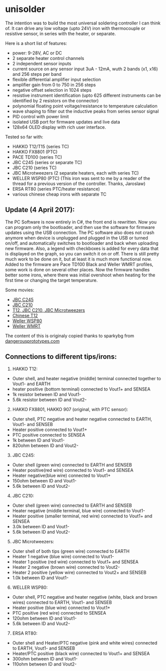 # unisolder

The intention was to build the most universal soldering controller I can think of. It can drive any low voltage (upto 24V) iron with thermocouple or resistive sensor, in series with the heater, or separate.

Here is a short list of features:
- power: 9-28V, AC or DC
- 2 separate heater control channels
- 2 independent sensor inputs
- current source on any sensor input 3uA - 12mA, wuth 2 bands (x1, x16) and 256 steps per band
- flexible differential amplifier input selection
- amplifier gain from 0 to 750 in 256 steps
- negative offset selection in 1024 steps
- resistive instrument identification (upto 625 different instruments can be identified by 2 resistors on the connector)
- polynomial floating point voltage/resistance to temperature calculation
- wave shaping to filter out the inductive peaks from series sensor signal
- PID control with power limit
- isolated USB port for firmware updates and live data
- 128x64 OLED display with rich user interface.

Tested so far with:
- HAKKO T12/T15 (series TC)
- HAKKO FX8801 (PTC)
- PACE TD100 (series TC)
- JBC C245 (series or separate TC)
- JBC C210 (series TC)
- JBC Microtweezers (2 separate heaters, each with series TC)
- WELLER WSP80 (PTC) (This iron was sent to me by a reader of the thread for a previous version of the controller. Thanks, Jaroslaw)
- ERSA RT80 (series PTC/heater resistance)
- various chinese cheap irons with separate TC

## Update (4 April 2017): 
The PC Software is now entirely in C#, the front end is rewritten. Now you can program only the bootloader, and then use the software for firmware updates using the USB connection. The PC software also does not crash anymore when device is unplugged and plugged in the USB or turned on/off, and automatically switches to bootloader and back when uploading new firmware. Also, a legend with checkboxes is added for every data that is displayed on the graph, so you can switch it on or off. There is still pretty much work to be done on it, but at least it is much more functional now.
Added to the firmware are Pace TD100 Black and Weller WMRT profiles, some work is done on several other places. Now the firmware handles better some irons, where there was initial overshoot when heating for the first time or changing the target temperature.

Some movies:
 - [JBC C245](https://www.youtube.com/watch?v=oTdQB4ywDOA)
 - [JBC C210](https://www.youtube.com/watch?v=iyz-EDf-JaY)
 - [T12, JBC C210, JBC Microtweezers](https://www.youtube.com/watch?v=-f0KSU0PJzc&t=70s)
 - [Chinese T12](https://www.youtube.com/watch?v=u588sh-4thg)
 - [Weller WSP80](https://www.youtube.com/watch?v=gd_8w7l8_Bo)
 - [Weller WMRT](https://www.youtube.com/watch?v=eHNJuQEw6XU)

The content of this is originaly copied thanks to sparkybg from [dangerousprototypes.com](http://dangerousprototypes.com/forum/viewtopic.php?t=7218)

## Connections to different tips/irons:

1. HAKKO T12:
- Outer shell, and heater negative (middle) terminal connected together to Vout1- and EARTH
- heater positive (bottom terminal) connected to Vout1+ and SENSEA
- 1k resistor between ID and Vout1-
- 5.6k resistor between ID and Vout2-

2. HAKKO FX8801, HAKKO 907 (original, with PTC sensor):
- Outer shell, PTC negative and heater negative connected to EARTH, Vout1- and SENSEB
- Heater positive connected to Vout1+
- PTC positive connected to SENSEA
- 1k between ID and Vout1-
- 820ohm between ID and Vout2-

3. JBC C245:
- Outer shell (green wire) connected to EARTH and SENSEB
- Heater positive(red wire) connected to Vout1- and SENSEA
- Heater negative(blue wire) connected to Vout1+
- 150ohm between ID and Vout1-
- 5.6k between ID and Vout2-

4. JBC C210:
- Outer shell (green wire) connected to EARTH and SENSEB
- Heater negative (middle terminal, blue wire) connected to Vout1-
- Heater positive (smaller terminal, red wire) connected to Vout1+ and SENSEA
- 3.0k between ID and Vout1-
- 5.6k between ID and Vout2-

5. JBC Microtweezers:
- Outer shell of both tips (green wire) connected to EARTH
- Heater 1 negative (blue wire) connected to Vout1-
- Heater 1 positive (red wire) connected to Vout1+ and SENSEA
- Heater 2 negative (brown wire) connected to Vout2-
- Heater 2 positive (yellow wire) connected to Vout2+ and SENSEB
- 1.0k between ID and Vout1-

6. WELLER WSP80:
- Outer shell, PTC negative and heater negative (white, black and brown wires) connected to EARTH, Vout1- and SENSEB
- Heater positive (blue wire) connected to Vout1+
- PTC positive (red wire) connected to SENSEA
- 120ohm between ID and Vout1-
- 5.6k between ID and Vout2-

7. ERSA RT80:
- Outer shell and Heater/PTC negative (pink and white wires) connected to EARTH, Vout1- and SENSEB
- Heater/PTC positive (black wire) connected to Vout1+ and SENSEA
- 300ohm between ID and Vout1-
- 110ohm between ID and Vout2-

